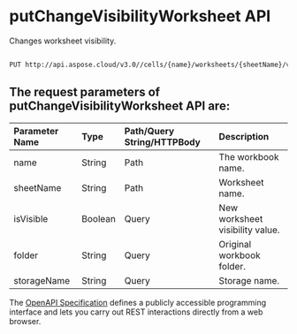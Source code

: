 # **putChangeVisibilityWorksheet API**

Changes worksheet visibility. 

```bash

PUT http://api.aspose.cloud/v3.0//cells/{name}/worksheets/{sheetName}/visible

```

## The request parameters of **putChangeVisibilityWorksheet** API are: 

| Parameter Name | Type | Path/Query String/HTTPBody | Description | 
| :- | :- | :- |:- | 
|name|String|Path|The workbook name.|
|sheetName|String|Path|Worksheet name.|
|isVisible|Boolean|Query|New worksheet visibility value.|
|folder|String|Query|Original workbook folder.|
|storageName|String|Query|Storage name.|


The [OpenAPI Specification](https://reference.aspose.cloud/cells/#/WorksheetsController/PutChangeVisibilityWorksheet) defines a publicly accessible programming interface and lets you carry out REST interactions directly from a web browser.
